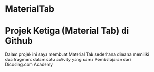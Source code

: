 # MaterialTab
Projek Ketiga (Material Tab) di Github
======================================
Dalam projek ini saya membuat Material Tab sederhana dimana memiliki dua fragment dalam satu activity yang sama
Pembelajaran dari Dicoding.com Academy
